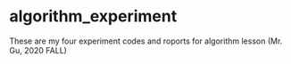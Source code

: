 # algorithm_experiment

These are my four experiment codes and roports for algorithm lesson (Mr. Gu, 2020 FALL)
